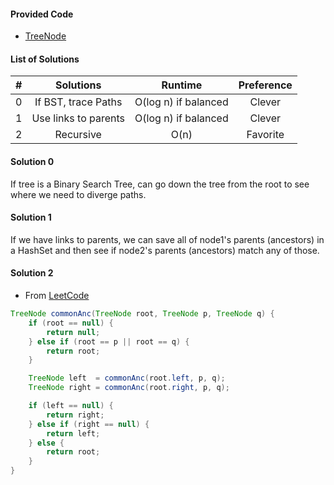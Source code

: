 #### Provided Code

- [TreeNode](https://github.com/RodneyShag/Interview_solutions/blob/master/Solutions/Implement%20a%20TreeNode.md)


#### List of Solutions

| # |        Solutions        |        Runtime       |   Preference    |
|:-:|:-----------------------:|:--------------------:|:---------------:|
| 0 | If BST, trace Paths     | O(log n) if balanced |     Clever      |
| 1 | Use links to parents    | O(log n) if balanced |     Clever      |
| 2 | Recursive               | O(n)                 |     Favorite    |


#### Solution 0

If tree is a Binary Search Tree, can go down the tree from the root to see where we need to diverge paths.

#### Solution 1

If we have links to parents, we can save all of node1's parents (ancestors) in a HashSet and then see if node2's parents (ancestors) match any of those.

#### Solution 2

- From [LeetCode](http://www.programcreek.com/2014/07/leetcode-lowest-common-ancestor-of-a-binary-tree-java/)

```java
TreeNode commonAnc(TreeNode root, TreeNode p, TreeNode q) {
    if (root == null) {
        return null;
    } else if (root == p || root == q) {
        return root;
    }

    TreeNode left  = commonAnc(root.left, p, q);
    TreeNode right = commonAnc(root.right, p, q);

    if (left == null) {
        return right;
    } else if (right == null) {
        return left;
    } else {
        return root;
    }
}
```
